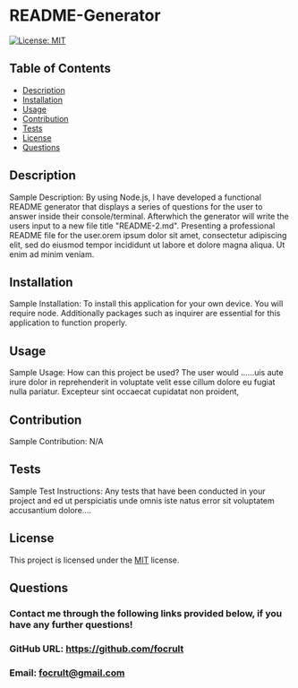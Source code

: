 # README-Generator

  [![License: MIT](https://img.shields.io/badge/License-MIT-yellow.svg)](https://opensource.org/licenses/MIT)

  ## Table of Contents
  - [Description](#description)
  - [Installation](#installation)
  - [Usage](#usage)
  - [Contribution](#contribution)
  - [Tests](#tests)
  - [License](#license)
  - [Questions](#questions)

  ## Description
  Sample Description: By using Node.js, I have developed a functional README generator that displays a series of questions for the user to answer inside their console/terminal. Afterwhich the generator will write the users input to a new file title "README-2.md". Presenting a professional README file for the user.orem ipsum dolor sit amet, consectetur adipiscing elit, sed do eiusmod tempor incididunt ut labore et dolore magna aliqua. Ut enim ad minim veniam.
  ## Installation
  Sample Installation: To install this application for your own device. You will require node. Additionally packages such as inquirer are essential for this application to function properly.
  ## Usage
  Sample Usage: How can this project be used? The user would ......uis aute irure dolor in reprehenderit in voluptate velit esse cillum dolore eu fugiat nulla pariatur. Excepteur sint occaecat cupidatat non proident, 
  ## Contribution
  Sample Contribution: N/A
  ## Tests
  Sample Test Instructions: Any tests that have been conducted in your project and ed ut perspiciatis unde omnis iste natus error sit voluptatem accusantium dolore.... 
  ## License
  This project is licensed under the [MIT](https://choosealicense.com/licenses/mit/) license.
  ## Questions
  ### Contact me through the following links provided below, if you have any further questions!
  ### GitHub URL: https://github.com/focrult
  ### Email: focrult@gmail.com
  